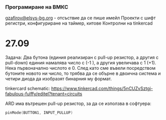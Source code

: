 ### Програмиране на ВМКС
gzafirov@elsys-bg.org - отсъствие да се пише имейл
Проекти с шифт регистри, конфигуриране на таймер, китове
Контролни на tinkercad

# 27.09

Задача: Два бутона (единия реализиран с pull-up резистор, а другия с pull-down) единия намалява число с (-1 ), а другия увеличава с 1 (+1). Нека първоначално числото е 0. След като сме въвели посредством бутоните новото ни число, то трябва да се обърне в двоична система и четири диода да изобразят бинарния му формат.

tinkercard schematic: https://www.tinkercad.com/things/5nCUZvSztgj-fabulous-fulffy/editel?tenant=circuits

ARD има вътрешен pull-up резистор, за да се използва в софтуера:

```c
pinMode(BUTTON1, INPUT_PULLUP)